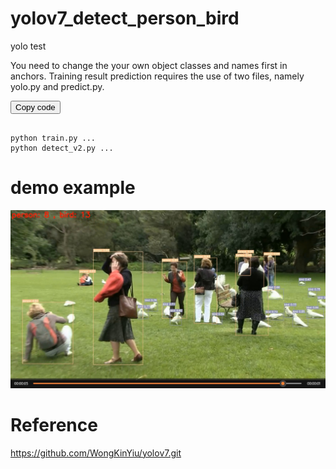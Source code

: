 # yolov7_detect_person_bird
 yolo test

You need to change the your own object classes and names first in anchors.
Training result prediction requires the use of two files, namely yolo.py and predict.py.

    
<button onclick="copyCode()">Copy code</button>

<pre><code id="code" class="language-python">
python train.py ...
python detect_v2.py ...
</code></pre>

# demo example
![Image](img/detect_pic.jpg)

# Reference
https://github.com/WongKinYiu/yolov7.git


